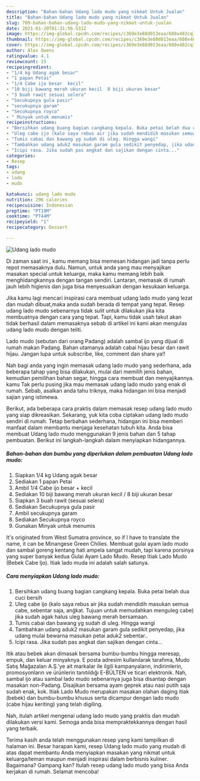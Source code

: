 ```yaml
---
description: "Bahan-bahan Udang lado mudo yang nikmat Untuk Jualan"
title: "Bahan-bahan Udang lado mudo yang nikmat Untuk Jualan"
slug: 709-bahan-bahan-udang-lado-mudo-yang-nikmat-untuk-jualan
date: 2021-01-20T01:31:56.531Z
image: https://img-global.cpcdn.com/recipes/c369e3e88d013eaa/680x482cq70/udang-lado-mudo-foto-resep-utama.jpg
thumbnail: https://img-global.cpcdn.com/recipes/c369e3e88d013eaa/680x482cq70/udang-lado-mudo-foto-resep-utama.jpg
cover: https://img-global.cpcdn.com/recipes/c369e3e88d013eaa/680x482cq70/udang-lado-mudo-foto-resep-utama.jpg
author: Alex Owens
ratingvalue: 4.1
reviewcount: 15
recipeingredient:
- "1/4 kg Udang agak besar"
- "1 papan Petai"
- "1/4 Cabe ijo besar  kecil"
- "10 biji bawang merah ukuran kecil  8 biji ukuran besar"
- "3 buah rawit sesuai selera"
- "Secukupnya gula pasir"
- "secukupnya garam"
- "Secukupnya royco"
- " Minyak untuk menumis"
recipeinstructions:
- "Bersihkan udang buang bagian cangkang kepala. Buka petai belah dua cuci bersih"
- "Uleg cabe ijo (kalo saya rebus air jika sudah mendidih masukan semua cabe, sebentar saja, anģkat. Tujuan untuk memudahkan menguleg cabe) jika sudah agak halus uleg bawang merah bersamaan."
- "Tumis cabai dan bawang yg sudah di uleg. Hingga wangi"
- "Tambahkan udang aduk2 masukan garam gula sedikit penyedap, jika udang mulai bewarna masukan petai aduk2 sebentar.."
- "Icipi rasa. Jika sudah pas angkat dan sajikan dengan cinta..."
categories:
- Resep
tags:
- udang
- lado
- mudo

katakunci: udang lado mudo 
nutrition: 296 calories
recipecuisine: Indonesian
preptime: "PT19M"
cooktime: "PT44M"
recipeyield: "1"
recipecategory: Dessert

---
```



![Udang lado mudo](https://img-global.cpcdn.com/recipes/c369e3e88d013eaa/680x482cq70/udang-lado-mudo-foto-resep-utama.jpg)

Di zaman  saat ini , kamu memang bisa memesan hidangan jadi tanpa perlu repot memasaknya dulu. Namun, untuk anda yang mau menyajikan masakan special untuk keluarga, maka kamu memang lebih baik menghidangkannya dengan tangan sendiri. Lantaran, memasak di rumah jauh lebih higienis dan juga bisa menyesuaikan dengan kesukaan keluarga.

Jika kamu lagi mencari inspirasi cara membuat udang lado mudo yang lezat dan mudah dibuat,maka anda sudah berada di tempat yang tepat. Resep udang lado mudo  sebenarnya tidak sulit untuk dilakukan jika kita membuatnya dengan cara yang tepat. Tapi, kamu tidak usah takut akan tidak berhasil dalam memasaknya 
sebab di artikel ini kami akan mengulas udang lado mudo dengan teliti.  

Lado mudo (sebutan dari orang Padang) adalah sambal ijo yang dijual di rumah makan Padang. Bahan utamanya adalah cabai hijau besar dan rawit hijau. Jangan lupa untuk subscribe, like, comment dan share ya!!

Nah bagi anda yang ingin memasak udang lado mudo yang sederhana, ada beberapa tahap yang bisa dilakukan, mulai dari memilih jenis bahan, kemudian pemilihan bahan segar, hingga cara membuat dan menyajikannya. kamu Tak perlu pusing jika mau memasak udang lado mudo yang enak di rumah. Sebab, asalkan anda  tahu triknya, maka hidangan ini bisa menjadi sajian yang istimewa.

Berikut, ada beberapa cara praktis  dalam memasak resep udang lado mudo yang siap dikreasikan. Sekarang, yuk kita coba ciptakan udang lado mudo sendiri di rumah. Tetap berbahan sederhana, hidangan ini bisa memberi manfaat dalam membantu menjaga kesehatan tubuh kita. Anda bisa membuat Udang lado mudo menggunakan 9 jenis bahan dan 5 tahap pembuatan. Berikut ini langkah-langkah dalam menyiapkan hidangannya.

<!--inarticleads1-->

##### Bahan-bahan dan bumbu yang diperlukan dalam pembuatan Udang lado mudo:

1. Siapkan 1/4 kg Udang agak besar
1. Sediakan 1 papan Petai
1. Ambil 1/4 Cabe ijo besar + kecil
1. Sediakan 10 biji bawang merah ukuran kecil / 8 biji ukuran besar
1. Siapkan 3 buah rawit (sesuai selera)
1. Sediakan Secukupnya gula pasir
1. Ambil secukupnya garam
1. Sediakan Secukupnya royco
1. Gunakan  Minyak untuk menumis


It&#39;s originated from West Sumatra province, so if I have to translate the name, it can be Minangese Green Chilies. Membuat gulai ayam lado mudo dan sambal goreng kentang hati ampela sangat mudah, tapi karena porsinya yang super banyak kedua Gulai Ayam Lado Mudo. Resep Itiak Lado Mudo (Bebek Cabe Ijo). Itiak lado muda ini adalah salah satunya. 

<!--inarticleads2-->

##### Cara menyiapkan Udang lado mudo:

1. Bersihkan udang buang bagian cangkang kepala. Buka petai belah dua cuci bersih
1. Uleg cabe ijo (kalo saya rebus air jika sudah mendidih masukan semua cabe, sebentar saja, anģkat. Tujuan untuk memudahkan menguleg cabe) jika sudah agak halus uleg bawang merah bersamaan.
1. Tumis cabai dan bawang yg sudah di uleg. Hingga wangi
1. Tambahkan udang aduk2 masukan garam gula sedikit penyedap, jika udang mulai bewarna masukan petai aduk2 sebentar..
1. Icipi rasa. Jika sudah pas angkat dan sajikan dengan cinta...


Itik atau bebek akan dimasak bersama bumbu-bumbu hingga meresap, empuk, dan keluar minyaknya. E posta adresim kullanılarak tarafıma, Mudo Satış Mağazaları A.Ş.&#39;ye ait markalar ile ilgili kampanyaların, indirimlerin, promosyonların ve ürünlerin tanıtıldığı E-BÜLTEN ve ticari elektronik. Nah, sambal ijo atau sambal lado mudo sebenarnya juga bisa disantap dengan masakan non-Padang. Disajikan bersama ayam geprek atau nasi putih saja sudah enak, kok. Itiak Lado Mudo merupakan masakan olahan daging itiak (bebek) dan bumbu-bumbu khusus serta dicampur dengan lado mudo (cabe hijau keriting) yang telah digiling. 

Nah, itulah artikel mengenai  udang lado mudo  yang praktis dan mudah dilakukan versi kami. Semoga anda bisa mempraktekkannya dengan hasil yang terbaik. 

Terima kasih anda telah menggunakan resep yang kami tampilkan di halaman ini. Besar harapan kami, resep  Udang lado mudo yang mudah di atas dapat membantu Anda menyiapkan masakan yang nikmat untuk keluarga/teman maupun menjadi inspirasi dalam berbisnis kuliner. Bagaimana? Gampang kan? Itulah resep udang lado mudo yang bisa Anda kerjakan di rumah. Selamat mencoba!

